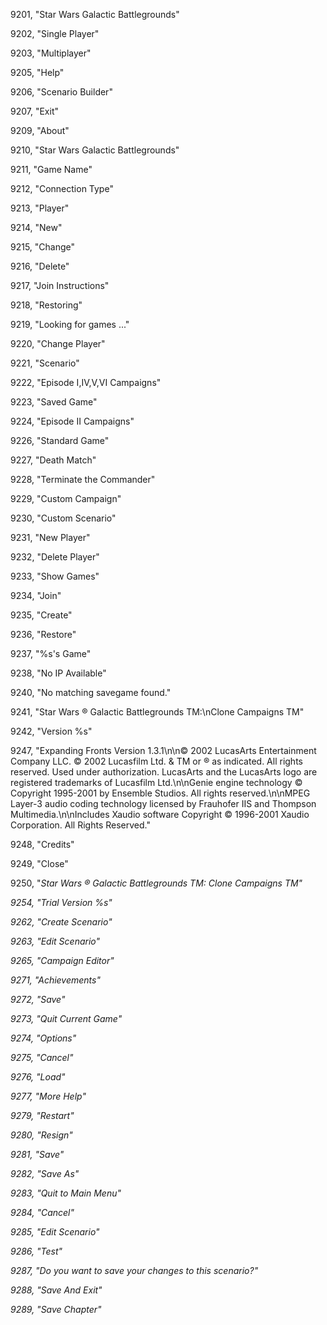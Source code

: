 ﻿9201, "Star Wars Galactic Battlegrounds"

9202, "Single Player"

9203, "Multiplayer"

9205, "Help"

9206, "Scenario Builder"

9207, "Exit"

9209, "About"

9210, "Star Wars Galactic Battlegrounds"

9211, "Game Name"

9212, "Connection Type"

9213, "Player"

9214, "New"

9215, "Change"

9216, "Delete"

9217, "Join Instructions"

9218, "Restoring"

9219, "Looking for games ..."

9220, "Change Player"

9221, "Scenario"

9222, "Episode I,IV,V,VI Campaigns"

9223, "Saved Game"

9224, "Episode II Campaigns"

9226, "Standard Game"

9227, "Death Match"

9228, "Terminate the Commander"

9229, "Custom Campaign"

9230, "Custom Scenario"

9231, "New Player"

9232, "Delete Player"

9233, "Show Games"

9234, "Join"

9235, "Create"

9236, "Restore"

9237, "%s's Game"

9238, "No IP Available"

9240, "No matching savegame found."

9241, "Star Wars ® Galactic Battlegrounds TM:\nClone Campaigns TM"

9242, "Version %s"

9247, "Expanding Fronts Version 1.3.1\n\n© 2002 LucasArts Entertainment Company LLC. © 2002 Lucasfilm Ltd. & TM or ® as indicated. All rights reserved.  Used under authorization. LucasArts and the LucasArts logo are registered trademarks of Lucasfilm Ltd.\n\nGenie engine technology © Copyright 1995-2001 by Ensemble Studios.  All rights reserved.\n\nMPEG Layer-3 audio coding technology licensed by Frauhofer IIS and Thompson Multimedia.\n\nIncludes Xaudio software Copyright © 1996-2001 Xaudio Corporation. All Rights Reserved."

9248, "Credits"

9249, "Close"

9250, "<i>Star Wars<i> ® Galactic Battlegrounds TM: Clone Campaigns TM"

9254, "Trial Version %s"

9262, "Create Scenario"

9263, "Edit Scenario"

9265, "Campaign Editor"

9271, "Achievements"

9272, "Save"

9273, "Quit Current Game"

9274, "Options"

9275, "Cancel"

9276, "Load"

9277, "More Help"

9279, "Restart"

9280, "Resign"

9281, "Save"

9282, "Save As"

9283, "Quit to Main Menu"

9284, "Cancel"

9285, "Edit Scenario"

9286, "Test"

9287, "Do you want to save your changes to this scenario?"

9288, "Save And Exit"

9289, "Save Chapter"

